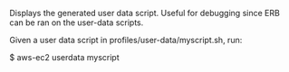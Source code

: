 Displays the generated user data script. Useful for debugging since ERB can be ran on the user-data scripts.

Given a user data script in profiles/user-data/myscript.sh, run:

$ aws-ec2 userdata myscript
